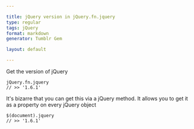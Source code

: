 ```yaml
---

title: jQuery version in jQuery.fn.jquery
type: regular
tags: jQuery
format: markdown
generator: Tumblr Gem

layout: default

---
```


Get the version of jQuery

    jQuery.fn.jquery
    // >> '1.6.1'

It's bizarre that you can get this via a jQuery method. It allows you to get it as a property on every jQuery object

    $(document).jquery
    // >> '1.6.1'
